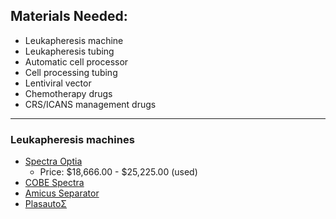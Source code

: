## Materials Needed:

- Leukapheresis machine
- Leukapheresis tubing
- Automatic cell processor
- Cell processing tubing
- Lentiviral vector
- Chemotherapy drugs
- CRS/ICANS management drugs

---

### Leukapheresis machines
- [Spectra Optia](https://www.terumobct.com/spectra-optia)
    - Price: $18,666.00 - $25,225.00 (used)
- [COBE Spectra](https://www.terumobct.com/cobe-spectra)
- [Amicus Separator](https://www.fresenius-kabi.com/my/documents/Amicus2013ProductBrochure_inclInserts.pdf)
- [PlasautoΣ](https://www.asahi-kasei.co.jp/medical/en/apheresis/product/equipment/sigma/)
